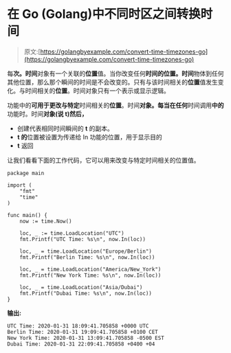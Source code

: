 # 在 Go (Golang)中不同时区之间转换时间

> 原文:[https://golangbyexample.com/convert-time-timezones-go](https://golangbyexample.com/convert-time-timezones-go)

每**次。时间**对象有一个关联的**位置**值。当你改变任何**时间的位置。时间**物体到任何其他位置，那么那个瞬间的时间是不会改变的。只有与该时间相关的**位置**值发生变化。与时间相关的**位置**。时间对象只有一个表示或显示逻辑。

功能中的**可用于更改与特定**时间相关的**位置**。时间**对象。每当在任何**时间调用**中的**功能时。时间**对象(说 t)然后，**

*   创建代表相同时间瞬间的 **t** 的副本。
*   **t 的**位置被设置为传递给 In 功能的位置，用于显示目的
*   **t** 返回

让我们看看下面的工作代码，它可以用来改变与特定时间相关的位置值。

```
package main

import (
    "fmt"
    "time"
)

func main() {
    now := time.Now()

    loc, _ := time.LoadLocation("UTC")
    fmt.Printf("UTC Time: %s\n", now.In(loc))

    loc, _ = time.LoadLocation("Europe/Berlin")
    fmt.Printf("Berlin Time: %s\n", now.In(loc))

    loc, _ = time.LoadLocation("America/New_York")
    fmt.Printf("New York Time: %s\n", now.In(loc))

    loc, _ = time.LoadLocation("Asia/Dubai")
    fmt.Printf("Dubai Time: %s\n", now.In(loc))
}
```

**输出:**

```
UTC Time: 2020-01-31 18:09:41.705858 +0000 UTC
Berlin Time: 2020-01-31 19:09:41.705858 +0100 CET
New York Time: 2020-01-31 13:09:41.705858 -0500 EST
Dubai Time: 2020-01-31 22:09:41.705858 +0400 +04
```